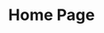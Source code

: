 ---
layout: layouts/home.njk
permalink: /
title: Home Page
main_image: /assets/img/IMG_20161116_120615_4.webp
main_heading: My Site Main Header - Dignissim suspendisse in est ante in nibh mauris.
secondary_heading: Netus et malesuada fames ac turpis. Vitae tortor condimentum lacinia quis vel eros donec ac odio. Nisi quis eleifend quam adipiscing vitae proin sagittis. Nulla facilisi cras fermentum odio eu feugiat pretium.
---